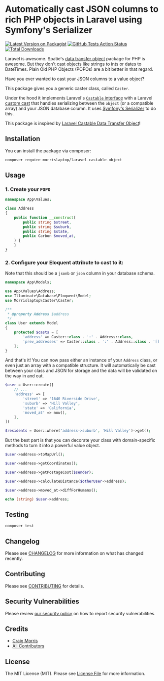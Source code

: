 # Automatically cast JSON columns to rich PHP objects in Laravel using Symfony's Serializer

[![Latest Version on Packagist](https://img.shields.io/packagist/v/morrislaptop/laravel-castable-object.svg?style=flat-square)](https://packagist.org/packages/morrislaptop/laravel-castable-object)
[![GitHub Tests Action Status](https://img.shields.io/github/workflow/status/morrislaptop/laravel-castable-object/run-tests?label=tests)](https://github.com/morrislaptop/laravel-castable-object/actions?query=workflow%3ATests+branch%3Amaster)
[![Total Downloads](https://img.shields.io/packagist/dt/morrislaptop/laravel-castable-object.svg?style=flat-square)](https://packagist.org/packages/morrislaptop/laravel-castable-object)

Laravel is awesome. Spatie's [data transfer object](https://github.com/spatie/data-transfer-object) package for PHP is awesome. But they don't cast objects like strings to ints or dates to DateTimes. Plain Old PHP Objects (POPOs) are a bit better in that regard. 

Have you ever wanted to cast your JSON columns to a value object?

This package gives you a generic caster class, called `Caster`.

Under the hood it implements Laravel's [`Castable` interface](https://laravel.com/docs/8.x/eloquent-mutators#castables) with a Laravel [custom cast](https://laravel.com/docs/8.x/eloquent-mutators#custom-casts) that handles serializing between the `object` (or a compatible array) and your JSON database column. It uses [Symfony's Serializer](https://symfony.com/doc/current/components/serializer.html) to do this.

This package is inspired by [Laravel Castable Data Transfer Object](https://github.com/jessarcher/laravel-castable-data-transfer-object)!


## Installation

You can install the package via composer:

```bash
composer require morrislaptop/laravel-castable-object
```

## Usage

### 1. Create your `POPO`

``` php
namespace App\Values;

class Address
{
    public function __construct(
        public string $street,
        public string $suburb,
        public string $state,
        public Carbon $moved_at,
    ) {
    }
}
```

### 2. Configure your Eloquent attribute to cast to it:

Note that this should be a `jsonb` or `json` column in your database schema.

```php
namespace App\Models;

use App\Values\Address;
use Illuminate\Database\Eloquent\Model;
use Morrislaptop\Caster\Caster;

/**
 * @property Address $address
 */
class User extends Model
{
    protected $casts = [
        'address' => Caster::class . ':' . Address::class,
        'prev_addresses' => Caster::class . ':' . Address::class . '[]',
    ];
}
```

And that's it! You can now pass either an instance of your `Address` class, or even just an array with a compatible structure. It will automatically be cast between your class and JSON for storage and the data will be validated on the way in and out.

```php
$user = User::create([
    // ...
    'address' => [
        'street' => '1640 Riverside Drive',
        'suburb' => 'Hill Valley',
        'state' => 'California',
        'moved_at' => now(),
    ],
])

$residents = User::where('address->suburb', 'Hill Valley')->get();
```

But the best part is that you can decorate your class with domain-specific methods to turn it into a powerful value object.

```php
$user->address->toMapUrl();

$user->address->getCoordinates();

$user->address->getPostageCost($sender);

$user->address->calculateDistance($otherUser->address);

$user->address->moved_at->diffForHumans();

echo (string) $user->address;
```

## Testing

```bash
composer test
```

## Changelog

Please see [CHANGELOG](CHANGELOG.md) for more information on what has changed recently.

## Contributing

Please see [CONTRIBUTING](.github/CONTRIBUTING.md) for details.

## Security Vulnerabilities

Please review [our security policy](../../security/policy) on how to report security vulnerabilities.

## Credits

- [Craig Morris](https://github.com/morrislaptop)
- [All Contributors](../../contributors)

## License

The MIT License (MIT). Please see [License File](LICENSE.md) for more information.
